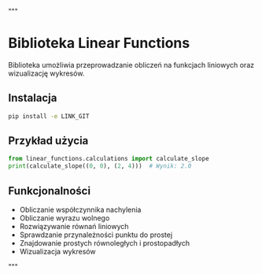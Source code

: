 """
# Biblioteka Linear Functions

Biblioteka umożliwia przeprowadzanie obliczeń na funkcjach liniowych oraz wizualizację wykresów.

## Instalacja
```bash
pip install -e LINK_GIT
```

## Przykład użycia
```python
from linear_functions.calculations import calculate_slope
print(calculate_slope((0, 0), (2, 4)))  # Wynik: 2.0
```

## Funkcjonalności
- Obliczanie współczynnika nachylenia
- Obliczanie wyrazu wolnego
- Rozwiązywanie równań liniowych
- Sprawdzanie przynależności punktu do prostej
- Znajdowanie prostych równoległych i prostopadłych
- Wizualizacja wykresów

"""